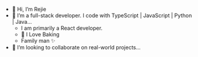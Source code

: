 - 👋 Hi, I’m Rejie
- 👀 I’m a full-stack developer. I code with TypeScript | JavaScript | Python | Java...
    - I am primarily a React developer.
    - 🌱 I Love Baking 
    - Family man ✨
- 💞️ I’m looking to collaborate on real-world projects...

<!-- -  📫 How to reach me...
- 🌱 I’m currently learning ...
- 😄 Pronouns: ...
- ⚡ Fun fact: ...
-->

<!---
Rash-EJ/Rash-EJ is a ✨ special ✨ repository because its `README.md` (this file) appears on your GitHub profile.
You can click the Preview link to take a look at your changes.
--->
